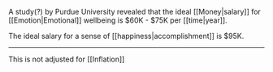 A study(?) by Purdue University revealed that the ideal [[Money|salary]] for [[Emotion|Emotional]] wellbeing is $60K - $75K per [[time|year]].

The ideal salary for a sense of [[happiness|accomplishment]] is $95K.

---

This is not adjusted for [[Inflation]]